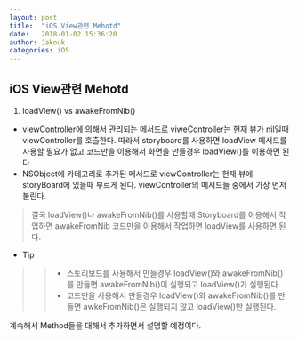 ```yaml
---
layout: post
title:  "iOS View관련 Mehotd"
date:   2018-01-02 15:36:20
author: Jakouk
categories: iOS
---
```


## iOS View관련 Mehotd

1. loadView() vs awakeFromNib()
- viewController에 의해서 관리되는 메서드로 viweController는 현재 뷰가 nil일때 viewController를 호출한다. 따라서 storyboard를 사용하면
loadView 메서드를 사용할 필요가 없고 코드만을 이용해서 화면을 만들경우 loadView()를 이용하면 된다. 
- NSObject에 카테고리로 추가된 메서드로 viewController는 현재 뷰에 storyBoard에 있을때 부르게 된다. viewController의 메서드들 중에서
가장 먼저 불린다.

> 결국 loadView()나 awakeFromNib()를 사용할때 Storyboard를 이용해서 작업하면 awakeFromNib 코드만을 이용해서 작업하면 loadView를 사용하면 된다. 

- Tip
>> - 스토리보드를 사용해서 만들경우 loadView()와 awakeFromNib()를 만들면 awakeFromNib()이 실행되고 loadView()가 실행된다.
>> - 코드만을 사용해서 만들경우 loadView()와 awakeFromNib()를 만들면 awkeFromNib()은 실행되지 않고 loadView()만 실행된다. 

계속해서 Method들을 대해서 추가하면서 설명할 예정이다. 





